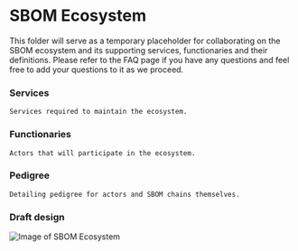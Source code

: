 # SBOM Ecosystem 


This folder will serve as a temporary placeholder for collaborating on the SBOM ecosystem and its supporting services, functionaries and their definitions.  Please refer to the FAQ page if you have any questions and feel free to add your questions to it as we proceed.  

### Services 

```
Services required to maintain the ecosystem.
```


### Functionaries
```
Actors that will participate in the ecosystem.
```


### Pedigree
```
Detailing pedigree for actors and SBOM chains themselves.
```


### Draft design


![Image of SBOM Ecosystem](https://raw.githubusercontent.com/fahad-oss/sig-security-sbom/master/ecosystem/Initial%20design.png)





